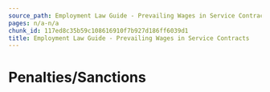 ```yaml
---
source_path: Employment Law Guide - Prevailing Wages in Service Contracts.md
pages: n/a-n/a
chunk_id: 117ed8c35b59c108616910f7b927d186ff6039d1
title: Employment Law Guide - Prevailing Wages in Service Contracts
---
```

# Penalties/Sanctions
